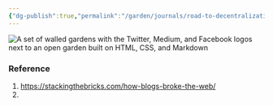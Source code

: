 ```yaml
---
{"dg-publish":true,"permalink":"/garden/journals/road-to-decentralization/","noteIcon":1,"created":"2024-12-01T02:08:52.339+01:00","updated":"2024-12-06T21:02:09.069+01:00"}
---
```


![A set of walled gardens with the Twitter, Medium, and Facebook logos next to an open garden built on HTML, CSS, and Markdown](https://res.cloudinary.com/dxj9qr5gj/image/upload/c_scale,f_auto,q_auto:good,w_1000/v1622210536/maggieappleton.com/notes/garden-history/interoperable_shrink_vmtvx6.png)

### Reference
1. https://stackingthebricks.com/how-blogs-broke-the-web/
2. 